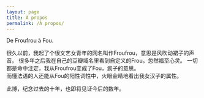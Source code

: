 ```yaml
---
layout: page
title: À propos
permalink: /À propos/
---
```


<font class="about-content">
De Froufrou à Fou.      




很久以前，我起了个很文艺女青年的网名叫作Froufrou，意思是风吹动裙子的声音。 
很多年之后我在自己的豆瓣域名里看到自定义的Frou，忽然福至心灵。 
一切都是命中注定，我从Froufrou变成了Fou，疯子的意思。  
而懂法语的人还能从Fou的阳性词性中，火眼金睛地看出我女汉子的属性。               




此博，纪念过去的十年，也即将见证今后的数年。     
</font>
